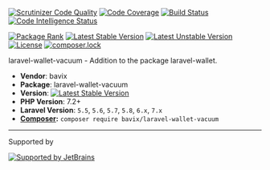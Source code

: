 [![Scrutinizer Code Quality](https://scrutinizer-ci.com/g/bavix/laravel-wallet-vacuum/badges/quality-score.png?b=master)](https://scrutinizer-ci.com/g/bavix/laravel-wallet-vacuum/?branch=master)
[![Code Coverage](https://scrutinizer-ci.com/g/bavix/laravel-wallet-vacuum/badges/coverage.png?b=master)](https://scrutinizer-ci.com/g/bavix/laravel-wallet-vacuum/?branch=master)
[![Build Status](https://scrutinizer-ci.com/g/bavix/laravel-wallet-vacuum/badges/build.png?b=master)](https://scrutinizer-ci.com/g/bavix/laravel-wallet-vacuum/build-status/master)
[![Code Intelligence Status](https://scrutinizer-ci.com/g/bavix/laravel-wallet-vacuum/badges/code-intelligence.svg?b=master)](https://scrutinizer-ci.com/code-intelligence)

[![Package Rank](https://phppackages.org/p/bavix/laravel-wallet-vacuum/badge/rank.svg)](https://packagist.org/packages/bavix/laravel-wallet-vacuum)
[![Latest Stable Version](https://poser.pugx.org/bavix/laravel-wallet-vacuum/v/stable)](https://packagist.org/packages/bavix/laravel-wallet-vacuum)
[![Latest Unstable Version](https://poser.pugx.org/bavix/laravel-wallet-vacuum/v/unstable)](https://packagist.org/packages/bavix/laravel-wallet-vacuum)
[![License](https://poser.pugx.org/bavix/laravel-wallet-vacuum/license)](https://packagist.org/packages/bavix/laravel-wallet-vacuum)
[![composer.lock](https://poser.pugx.org/bavix/laravel-wallet-vacuum/composerlock)](https://packagist.org/packages/bavix/laravel-wallet-vacuum)

laravel-wallet-vacuum - Addition to the package laravel-wallet.

* **Vendor**: bavix
* **Package**: laravel-wallet-vacuum
* **Version**: [![Latest Stable Version](https://poser.pugx.org/bavix/laravel-wallet-vacuum/v/stable)](https://packagist.org/packages/bavix/laravel-wallet-vacuum)
* **PHP Version**: 7.2+ 
* **Laravel Version**: `5.5`, `5.6`, `5.7`, `5.8`, `6.x`, `7.x`
* **[Composer](https://getcomposer.org/):** `composer require bavix/laravel-wallet-vacuum`

---
Supported by

[![Supported by JetBrains](https://cdn.rawgit.com/bavix/development-through/46475b4b/jetbrains.svg)](https://www.jetbrains.com/)
